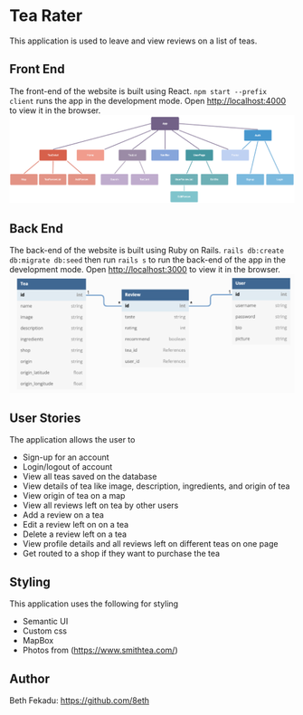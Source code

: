 # Tea Rater

This application is used to leave and view reviews on a list of teas.

## Front End

The front-end of the website is built using React.
`npm start --prefix client` runs the app in the development mode.
Open [http://localhost:4000](http://localhost:4000) to view it in the browser.
![Components](./client/public/images/Components.png)

## Back End

The back-end of the website is built using Ruby on Rails.
`rails db:create db:migrate db:seed` then run `rails s` to run the back-end of the app in the development mode.
Open [http://localhost:3000](http://localhost:3000) to view it in the browser.
![ERD](./client/public/images/ERD.png)

## User Stories

The application allows the user to 
  * Sign-up for an account
  * Login/logout of account
  * View all teas saved on the database
  * View details of tea like image, description, ingredients, and origin of tea
  * View origin of tea on a map
  * View all reviews left on tea by other users
  * Add a review on a tea 
  * Edit a review left on on a tea
  * Delete a review left on a tea
  * View profile details and all reviews left on different teas on one page
  * Get routed to a shop if they want to purchase the tea

## Styling

This application uses the following for styling
  * Semantic UI
  * Custom css
  * MapBox
  * Photos from (https://www.smithtea.com/)

## Author

Beth Fekadu: https://github.com/8eth